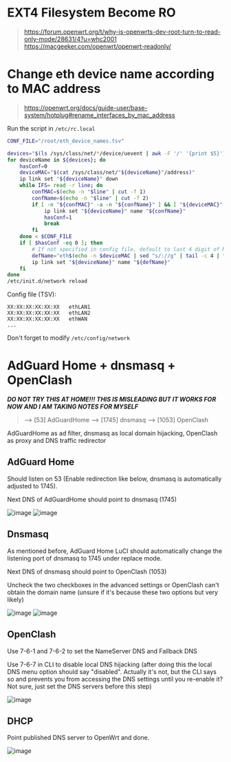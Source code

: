 # EXT4 Filesystem Become RO
> https://forum.openwrt.org/t/why-is-openwrts-dev-root-turn-to-read-only-mode/28631/4?u=whc2001
> https://macgeeker.com/openwrt/openwrt-readonly/

# Change eth device name according to MAC address
> https://openwrt.org/docs/guide-user/base-system/hotplug#rename_interfaces_by_mac_address

Run the script in `/etc/rc.local`

```bash
CONF_FILE="/root/eth_device_names.tsv"

devices="$(ls /sys/class/net/*/device/uevent | awk -F '/' '{print $5}')"
for deviceName in ${devices}; do
    hasConf=0
    deviceMAC="$(cat /sys/class/net/"${deviceName}"/address)"
    ip link set "${deviceName}" down
    while IFS= read -r line; do
        confMAC=$(echo -n "$line" | cut -f 1)
        confName=$(echo -n "$line" | cut -f 2)
        if [ -n "${confMAC}" -a -n "${confName}" ] && [ "${deviceMAC}" == "${confMAC}" ]; then
            ip link set "${deviceName}" name "${confName}"
            hasConf=1
            break
        fi
    done < $CONF_FILE
    if [ $hasConf -eq 0 ]; then
        # If not specified in config file, default to last 4 digit of MAC
        defName="eth$(echo -n $deviceMAC | sed "s/://g" | tail -c 4 | tr "a-f" "A-F")"
        ip link set "${deviceName}" name "${defName}"
    fi
done
/etc/init.d/network reload
```

Config file (TSV):
```
XX:XX:XX:XX:XX:XX	ethLAN1
XX:XX:XX:XX:XX:XX	ethLAN2
XX:XX:XX:XX:XX:XX	ethWAN
...
```

Don't forget to modify `/etc/config/network`


# AdGuard Home + dnsmasq + OpenClash

***DO NOT TRY THIS AT HOME!!! THIS IS MISLEADING BUT IT WORKS FOR NOW AND I AM TAKING NOTES FOR MYSELF***

> --> [53] AdGuardHome --> [1745] dnsmasq --> [1053] OpenClash

AdGuardHome as ad filter, dnsmasq as local domain hijacking, OpenClash as proxy and DNS traffic redirector

## AdGuard Home

Should listen on 53 (Enable redirection like below, dnsmasq is automatically adjusted to 1745). 

Next DNS of AdGuardHome should point to dnsmasq (1745)

![image](https://user-images.githubusercontent.com/16266909/235281057-f069aec1-109a-4585-b13d-187ecdfc0386.png)
![image](https://user-images.githubusercontent.com/16266909/235281079-04dfd77b-53cd-43ff-88ab-dc2cb4718fb1.png)

## Dnsmasq

As mentioned before, AdGuard Home LuCI should automatically change the listening port of dnsmasq to 1745 under replace mode.

Next DNS of dnsmasq should point to OpenClash (1053)

Uncheck the two checkboxes in the advanced settings or OpenClash can't obtain the domain name (unsure if it's because these two options but very likely)

![image](https://user-images.githubusercontent.com/16266909/235281165-202a07de-0eb5-4cf0-b95c-1265e3a77673.png)
![image](https://user-images.githubusercontent.com/16266909/235281176-30fd16fc-16f1-470b-ade2-6daa82124962.png)

## OpenClash

Use 7-6-1 and 7-6-2 to set the NameServer DNS and Fallback DNS

Use 7-6-7 in CLI to disable local DNS hijacking (after doing this the local DNS menu option should say "disabled". Actually it's not, but the CLI says so and prevents you from accessing the DNS settings until you re-enable it? Not sure, just set the DNS servers before this step)

![image](https://user-images.githubusercontent.com/16266909/235281317-1ba435e0-68e0-47e9-a076-de32a4a6c8d9.png)

## DHCP

Point published DNS server to OpenWrt and done.

![image](https://user-images.githubusercontent.com/16266909/235281367-5258a699-3d3a-45aa-9845-edbb087e0217.png)
